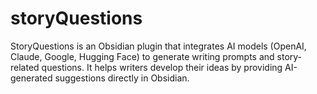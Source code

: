 # storyQuestions
StoryQuestions is an Obsidian plugin that integrates AI models (OpenAI, Claude, Google, Hugging Face) to generate writing prompts and story-related questions. It helps writers develop their ideas by providing AI-generated suggestions directly in Obsidian.
